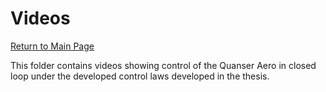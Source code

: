 # Videos

[Return to Main Page](../README.md)

This folder contains videos showing control of the Quanser Aero in closed loop under the developed control laws developed in the thesis.
